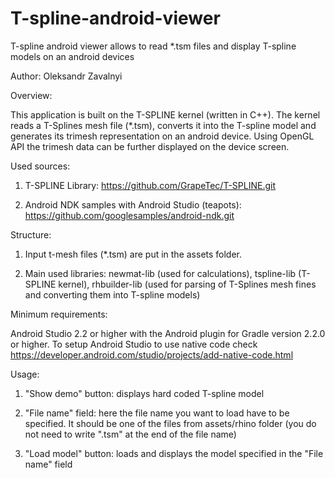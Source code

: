 ﻿# T-spline-android-viewer
T-spline android viewer allows to read *.tsm files and display T-spline models on an android devices


Author: Oleksandr Zavalnyi


Overview:

This application is built on the T-SPLINE kernel (written in C++). The kernel reads a T-Splines mesh file (*.tsm), converts it into the T-spline model and generates its trimesh representation on an android device. Using OpenGL API the trimesh data can be further displayed on the device screen. 


Used sources:

1. T-SPLINE Library: https://github.com/GrapeTec/T-SPLINE.git 
          
2. Android NDK samples with Android Studio (teapots): https://github.com/googlesamples/android-ndk.git


Structure:

1. Input t-mesh files (*.tsm) are put in the assets folder.

2. Main used libraries:  newmat-lib (used for calculations),
                         tspline-lib (T-SPLINE kernel),
                         rhbuilder-lib (used for parsing of T-Splines mesh fines and converting them into T-spline models)
 
 
 
 
Minimum requirements:

Android Studio 2.2 or higher with the Android plugin for Gradle version 2.2.0 or higher. To setup Android Studio to use native code check https://developer.android.com/studio/projects/add-native-code.html



Usage:

1. "Show demo" button: displays hard coded T-spline model

2. "File name" field: here the file name you want to load have to be specified. It should be one of the files from assets/rhino     folder (you do not need to write ".tsm" at the end of the file name)

3. "Load model" button: loads and displays the model specified in the  "File name" field
